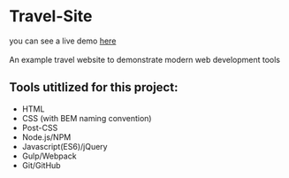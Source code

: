 # Travel-Site
you can see a live demo [here](https://abuna1985.github.io/travel-site/)<br><br>
An example travel website to demonstrate modern web development tools<br>
## Tools utitlized for this project:
* HTML
* CSS (with BEM naming convention)
* Post-CSS
* Node.js/NPM
* Javascript(ES6)/jQuery
* Gulp/Webpack
* Git/GitHub
